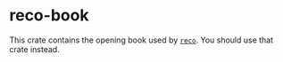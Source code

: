 # reco-book
This crate contains the opening book used by [`reco`](https://crates.io/crates/reco).
You should use that crate instead.

